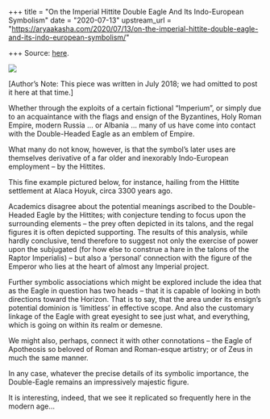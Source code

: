 +++
title = "On the Imperial Hittite Double Eagle And Its Indo-European Symbolism"
date = "2020-07-13"
upstream_url = "https://aryaakasha.com/2020/07/13/on-the-imperial-hittite-double-eagle-and-its-indo-european-symbolism/"

+++
Source: [here](https://aryaakasha.com/2020/07/13/on-the-imperial-hittite-double-eagle-and-its-indo-european-symbolism/).

![](https://aryaakasha.files.wordpress.com/2020/07/36972278_235529063726092_3308446456666390528_n.jpg)

\[Author’s Note: This piece was written in July 2018; we had omitted to
post it here at that time.\]  
  
Whether through the exploits of a certain fictional “Imperium”, or
simply due to an acquaintance with the flags and ensign of the
Byzantines, Holy Roman Empire, modern Russia … or Albania … many of us
have come into contact with the Double-Headed Eagle as an emblem of
Empire.

What many do not know, however, is that the symbol’s later uses are
themselves derivative of a far older and inexorably Indo-European
employment – by the Hittites.

This fine example pictured below, for instance, hailing from the Hittite
settlement at Alaca Hoyuk, circa 3300 years ago.

Academics disagree about the potential meanings ascribed to the
Double-Headed Eagle by the Hittites; with conjecture tending to focus
upon the surrounding elements – the prey often depicted in its talons,
and the regal figures it is often depicted supporting. The results of
this analysis, while hardly conclusive, tend therefore to suggest not
only the exercise of power upon the subjugated (for how else to construe
a hare in the talons of the Raptor Imperialis) – but also a ‘personal’
connection with the figure of the Emperor who lies at the heart of
almost any Imperial project.

Further symbolic associations which might be explored include the idea
that as the Eagle in question has two heads – that it is capable of
looking in both directions toward the Horizon. That is to say, that the
area under its ensign’s potential dominion is ‘limitless’ in effective
scope. And also the customary linkage of the Eagle with great eyesight
to see just what, and everything, which is going on within its realm or
demesne.

We might also, perhaps, connect it with other connotations – the Eagle
of Apotheosis so beloved of Roman and Roman-esque artistry; or of Zeus
in much the same manner.

In any case, whatever the precise details of its symbolic importance,
the Double-Eagle remains an impressively majestic figure.

It is interesting, indeed, that we see it replicated so frequently here
in the modern age…

